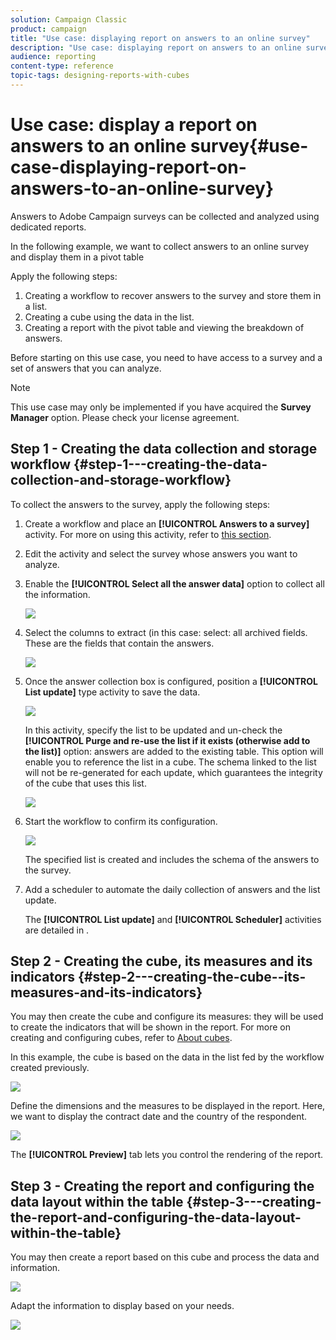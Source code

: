 ```yaml
---
solution: Campaign Classic
product: campaign
title: "Use case: displaying report on answers to an online survey"
description: "Use case: displaying report on answers to an online survey"
audience: reporting
content-type: reference
topic-tags: designing-reports-with-cubes
---
```


# Use case: display a report on answers to an online survey{#use-case-displaying-report-on-answers-to-an-online-survey}

Answers to Adobe Campaign surveys can be collected and analyzed using dedicated reports.

In the following example, we want to collect answers to an online survey and display them in a pivot table

Apply the following steps:

1. Creating a workflow to recover answers to the survey and store them in a list.
1. Creating a cube using the data in the list.
1. Creating a report with the pivot table and viewing the breakdown of answers.

Before starting on this use case, you need to have access to a survey and a set of answers that you can analyze.

>[!NOTE]
>
>This use case may only be implemented if you have acquired the **Survey Manager** option. Please check your license agreement.

## Step 1 - Creating the data collection and storage workflow {#step-1---creating-the-data-collection-and-storage-workflow}

To collect the answers to the survey, apply the following steps:

1. Create a workflow and place an **[!UICONTROL Answers to a survey]** activity. For more on using this activity, refer to [this section](../../web/using/publish--track-and-use-collected-data.md#using-the-collected-data).
1. Edit the activity and select the survey whose answers you want to analyze.
1. Enable the **[!UICONTROL Select all the answer data]** option to collect all the information.

   ![](assets/reporting_usecase_1_01.png)

1. Select the columns to extract (in this case: select: all archived fields. These are the fields that contain the answers.

   ![](assets/reporting_usecase_1_02.png)

1. Once the answer collection box is configured, position a **[!UICONTROL List update]** type activity to save the data.

   ![](assets/reporting_usecase_1_04.png)

   In this activity, specify the list to be updated and un-check the **[!UICONTROL Purge and re-use the list if it exists (otherwise add to the list)]** option: answers are added to the existing table. This option will enable you to reference the list in a cube. The schema linked to the list will not be re-generated for each update, which guarantees the integrity of the cube that uses this list.

   ![](assets/reporting_usecase_1_03.png)

1. Start the workflow to confirm its configuration.

   ![](assets/reporting_usecase_1_05.png)

   The specified list is created and includes the schema of the answers to the survey.

1. Add a scheduler to automate the daily collection of answers and the list update.

   The **[!UICONTROL List update]** and **[!UICONTROL Scheduler]** activities are detailed in .

## Step 2 - Creating the cube, its measures and its indicators {#step-2---creating-the-cube--its-measures-and-its-indicators}

You may then create the cube and configure its measures: they will be used to create the indicators that will be shown in the report. For more on creating and configuring cubes, refer to [About cubes](../../reporting/using/about-cubes.md).

In this example, the cube is based on the data in the list fed by the workflow created previously.

![](assets/reporting_usecase_2_01.png)

Define the dimensions and the measures to be displayed in the report. Here, we want to display the contract date and the country of the respondent.

![](assets/reporting_usecase_2_02.png)

The **[!UICONTROL Preview]** tab lets you control the rendering of the report.

## Step 3 - Creating the report and configuring the data layout within the table {#step-3---creating-the-report-and-configuring-the-data-layout-within-the-table}

You may then create a report based on this cube and process the data and information.

![](assets/reporting_usecase_3_01.png)

Adapt the information to display based on your needs.

![](assets/reporting_usecase_3_02.png)

